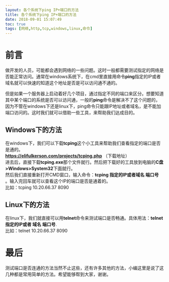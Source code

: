 ```yaml
---
layout: 各个系统下ping IP+端口的方法
title: 各个系统下ping IP+端口的方法
date: 2018-09-01 15:07:49
toc: true
tags: [网络,http,tcp,windows,linux,命令]
---
```

# 前言  
做开发的人员，可能都会遇到网络的一些问题。这时一般都需要测试指定的网络是否能正常访问。通常在windows系统下，在cmd里直接用命令**ping**指定的IP或者域名就可以快速的知道这个地址是否是可以访问通不通的。  

<!--more-->  
但是如果一个服务器上启动着好几个项目，通过指定不同的端口来区分。想要知道其中某个端口的系统是否可以访问通，一般的**ping**命令是解决不了这个问题的，因为不管在windows下还是linux下，ping命令只能跟IP地址或者域名，是不能加端口访问的。这时我们就可以借助一些工具，来帮助我们达成目的。  
## Windows下的方法  
在windows下，我们可以下载**tcping**这个小工具来帮助我们查看指定的端口是否是通的。  
**https://elifulkerson.com/projects/tcping.php**  （下载地址）  
进去后，直接下载**tcping.exe**那个文件就行。然后把下载好的工具放到电脑的**C盘>Windows>System32**下面就行。  
然后我们直接重新打开CMD窗口，输入命令：**tcping 指定的IP或者域名 端口号** 。输入完回车就可以查看这个IP的端口是否是通着的。  
比如：tcping 10.20.66.37 8090  
## Linux下的方法  
在linux下，我们就直接可以用**telnet**命令来测试端口是否畅通。具体用法：**telnet 指定的IP或者 域名 端口号**.  
比如：telnet 10.20.66.37 8090  
# 最后  
测试端口是否连通的方法当然不止这些，还有许多其他的方法，小编这里是说了这几种都是常用简单的方法。希望能够帮到大家，谢谢。
